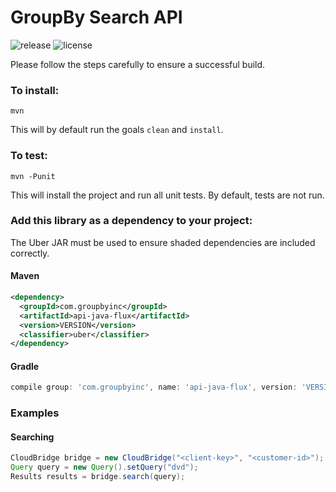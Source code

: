 GroupBy Search API
========

![release](https://img.shields.io/maven-central/v/com.groupbyinc/api-java-flux.svg)
![license](https://img.shields.io/github/license/groupby/api-java.svg)

Please follow the steps carefully to ensure a successful build.

### To install:

    mvn
    
This will by default run the goals `clean` and `install`.


### To test:

    mvn -Punit
    
This will install the project and run all unit tests. By default, tests are not run.


### Add this library as a dependency to your project:
The Uber JAR must be used to ensure shaded dependencies are included correctly.

#### Maven

```xml
<dependency>
  <groupId>com.groupbyinc</groupId>
  <artifactId>api-java-flux</artifactId>
  <version>VERSION</version>
  <classifier>uber</classifier>
</dependency>
```

#### Gradle

```gradle
compile group: 'com.groupbyinc', name: 'api-java-flux', version: 'VERSION', classifier: 'uber'
```

### Examples

#### Searching

```java
CloudBridge bridge = new CloudBridge("<client-key>", "<customer-id>");
Query query = new Query().setQuery("dvd");
Results results = bridge.search(query);
```
